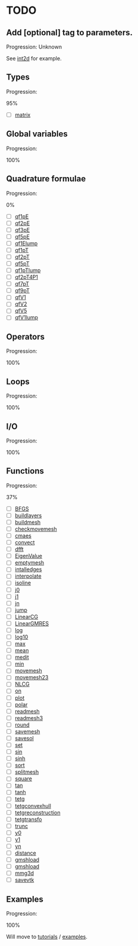 # TODO

## Add [optional] tag to parameters.

Progression:
Unknown

See [int2d](functions/#int2d) for example.

## Types

Progression:
<div class="progress progress-80plus">
    <div class="progress-bar" style="width:95.00%">
    </div>
	<span class="progress-label">95%</span>
</div>

- [ ] [matrix](types/#matrix)

## Global variables

Progression:
<div class="progress progress-100plus">
    <div class="progress-bar" style="width:100.00%">
    </div>
	<span class="progress-label">100%</span>
</div>

## Quadrature formulae

Progression:
<div class="progress progress-0">
    <div class="progress-bar" style="width:0.00%">
    </div>
	<span class="progress-label">0%</span>
</div>

- [ ] [qf1pE](quadrature/#qf1pE)
- [ ] [qf2pE](quadrature/#qf2pE)
- [ ] [qf3pE](quadrature/#qf3pE)
- [ ] [qf5pE](quadrature/#qf5pE)
- [ ] [qf1Elump](quadrature/#qf1Elump)
- [ ] [qf1pT](quadrature/#qf1pT)
- [ ] [qf2pT](quadrature/#qf2pT)
- [ ] [qf5pT](quadrature/#qf5pT)
- [ ] [qf1pTlump](quadrature/#qf1pTlump)
- [ ] [qf2pT4P1](quadrature/#qf2pT4P1)
- [ ] [qf7pT](quadrature/#qf7pT)
- [ ] [qf9pT](quadrature/#qf9pT)
- [ ] [qfV1](quadrature/#qfV1)
- [ ] [qfV2](quadrature/#qfV2)
- [ ] [qfV5](quadrature/#qfV5)
- [ ] [qfV1lump](quadrature/#qfV1lump)

## Operators

Progression:
<div class="progress progress-100plus">
    <div class="progress-bar" style="width:100.00%">
    </div>
	<span class="progress-label">100%</span>
</div>

## Loops

Progression:
<div class="progress progress-100plus">
    <div class="progress-bar" style="width:100.00%">
    </div>
	<span class="progress-label">100%</span>
</div>

## I/O

Progression:
<div class="progress progress-100plus">
    <div class="progress-bar" style="width:100.00%">
    </div>
	<span class="progress-label">100%</span>
</div>

## Functions

Progression:
<div class="progress progress-20plus">
    <div class="progress-bar" style="width:37.00%">
    </div>
	<span class="progress-label">37%</span>
</div>

 - [ ] [BFGS](functions/#bfgs)
 - [ ] [buildlayers](functions/#buildlayers)
 - [ ] [buildmesh](functions/#buildmesh)
 - [ ] [checkmovemesh](functions/#checkmovemesh)
 - [ ] [cmaes](functions/#cmaes)
 - [ ] [convect](functions/#convect)
 - [ ] [dfft](functions/#dfft)
 - [ ] [EigenValue](functions/#eigenvalue)
 - [ ] [emptymesh](functions/#emptymesh)
 - [ ] [intalledges](functions/#intalledges)
 - [ ] [interpolate](functions/#interpolate)
 - [ ] [isoline](functions/#isoline)
 - [ ] [j0](functions/#j0)
 - [ ] [j1](functions/#j1)
 - [ ] [jn](functions/#jn)
 - [ ] [jump](functions/#jump)
 - [ ] [LinearCG](functions/#linearcg)
 - [ ] [LinearGMRES](functions/#lineargmres)
 - [ ] [log](functions/#log)
 - [ ] [log10](functions/#log10)
 - [ ] [max](functions/#max)
 - [ ] [mean](functions/#mean)
 - [ ] [medit](functions/#medit)
 - [ ] [min](functions/#min)
 - [ ] [movemesh](functions/#movemesh)
 - [ ] [movemesh23](functions/#movemesh23)
 - [ ] [NLCG](functions/#nlcg)
 - [ ] [on](functions/#on)
 - [ ] [plot](functions/#plot)
 - [ ] [polar](functions/#polar)
 - [ ] [readmesh](functions/#readmesh)
 - [ ] [readmesh3](functions/#readmesh3)
 - [ ] [round](functions/#round)
 - [ ] [savemesh](functions/#savemesh)
 - [ ] [savesol](functions/#savesol)
 - [ ] [set](functions/#set)
 - [ ] [sin](functions/#sin)
 - [ ] [sinh](functions/#sinh)
 - [ ] [sort](functions/#sort)
 - [ ] [splitmesh](functions/#splitmesh)
 - [ ] [square](functions/#square)
 - [ ] [tan](functions/#tan)
 - [ ] [tanh](functions/#tanh)
 - [ ] [tetg](functions/#tetg)
 - [ ] [tetgconvexhull](functions/#tetgconvexhull)
 - [ ] [tetgreconstruction](functions/#tetgreconstruction)
 - [ ] [tetgtransfo](functions/#tetgtransfo)
 - [ ] [trunc](functions/#trunc)
 - [ ] [y0](functions/#y0)
 - [ ] [y1](functions/#y1)
 - [ ] [yn](functions/#yn)
 - [ ] [distance](functions/#distance)
 - [ ] [gmshload](functions/#gmshload)
 - [ ] [gmshload](functions/#gmshload3)
 - [ ] [mmg3d](functions/#mmg3d)
 - [ ] [savevtk](functions/#savevtk)

## Examples

Progression:
<div class="progress progress-100plus">
    <div class="progress-bar" style="width:100.00%">
    </div>
	<span class="progress-label">100%</span>
</div>

Will move to [tutorials](/tutorial) / [examples](/examples).
